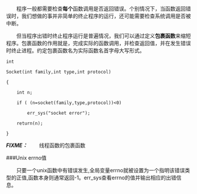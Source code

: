  
&ensp;&ensp;&ensp;&ensp;程序一般都需要检查**每个**函数调用是否返回错误。个别情况下，当函数返回错误时，我们想做的事并非简单的终止程序的运行，还可能需要检查系统调用是否被中断。

&ensp;&ensp;&ensp;&ensp;但当程序出错时终止程序运行是普遍情况，我们可以通过定义**包裹函数**来缩短程序。包裹函数的作用就是，完成实际的函数调用，并检查返回值，并在发生错误时终止进程。约定包裹函数名为实际函数名首字母大写形式。

```
int

Socket(int family,int type,int protocol)

{

	int n;
	
	if ( (n=socket(family,type,protocol))<0)
	
		err_sys("socket error");
		
	return(n);
	
}
```

***FIXME：***
&ensp;&ensp;&ensp;&ensp;线程函数的包裹函数

###Unix errno值

&ensp;&ensp;&ensp;&ensp;只要一个unix函数中有错误发生,全局变量errno就被设置为一个指明该错误类型的正值,函数本身则通常返回-1。err_sys查看errno的值并输出相应的出错信息。
